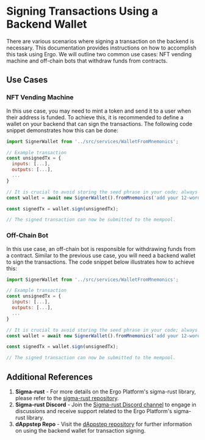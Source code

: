 # Signing Transactions Using a Backend Wallet

There are various scenarios where signing a transaction on the backend is necessary. This documentation provides instructions on how to accomplish this task using Ergo. We will outline two common use cases: NFT vending machine and off-chain bots that withdraw funds from contracts.

## Use Cases

### NFT Vending Machine

In this use case, you may need to mint a token and send it to a user when their address is funded. To achieve this, it is recommended to define a wallet on your backend that can sign the transactions. The following code snippet demonstrates how this can be done:

```javascript
import SignerWallet from '../src/services/WalletFromMnemonics';

// Example transaction
const unsignedTx = {
  inputs: [...], 
  outputs: [...],
  ...
}

// It is crucial to avoid storing the seed phrase in your code; always use a secret manager.
const wallet = await new SignerWallet().fromMnemonics('add your 12-word seed phrase here');

const signedTx = wallet.sign(unsignedTx);

// The signed transaction can now be submitted to the mempool.

```

### Off-Chain Bot

In this use case, an off-chain bot is responsible for withdrawing funds from a contract. Similar to the previous use case, you will need a backend wallet to sign the transactions. The code snippet below illustrates how to achieve this:

```javascript
import SignerWallet from '../src/services/WalletFromMnemonics';

// Example transaction
const unsignedTx = {
  inputs: [...], 
  outputs: [...],
  ...
}

// It is crucial to avoid storing the seed phrase in your code; always use a secret manager.
const wallet = await new SignerWallet().fromMnemonics('add your 12-word seed phrase here');

const signedTx = wallet.sign(unsignedTx);

// The signed transaction can now be submitted to the mempool.

```

## Additional References

1. **Sigma-rust** - For more details on the Ergo Platform's sigma-rust library, please refer to the [sigma-rust repository](https://github.com/ergoplatform/sigma-rust/tree/develop/bindings/ergo-lib-wasm).
2. **Sigma-rust Discord** - Join the [Sigma-rust Discord channel](https://discord.com/channels/668903786361651200/729692906209673257) to engage in discussions and receive support related to the Ergo Platform's sigma-rust library.
3. **dAppstep Repo** - Visit the [dAppstep repository](https://github.com/nirvanush/dappstep-play/blob/main/src/services/WalletFromMnemonics.ts) for further information on using the backend wallet for transaction signing.